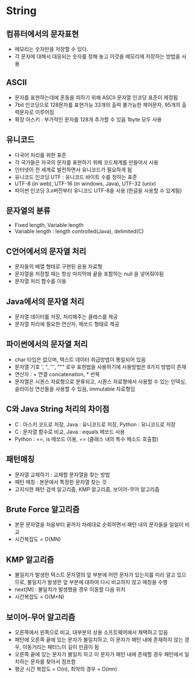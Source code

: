 # String

## 컴퓨터에서의 문자표현
- 메모리는 숫자만을 저장할 수 있다.
- 각 문자에 대해서 대응되는 숫자를 정해 놓고 이것을 메모리에 저장하는 방법을 사용
  
## ASCII
- 문자를 표현하는데에 혼동을 피하기 위해 ASCII 문자열 인코딩 표준이 제정됨
- 7bit 인코딩으로 128문자를 표현가능 33개의 출력 불가능한 제어문자, 95개의 출력문자로 이루어짐
- 확장 아스키 : 부가적인 문자를 128개 추가할 수 있음 1byte 모두 사용

## 유니코드
- 다국어 처리를 위한 표준
- 각 국가들은 자국의 문자를 표현하기 위해 코드체계를 만들어서 사용
- 인터넷이 전 세계로 발전하면서 유니코드가 필요하게 됨
- 유니코드 인코딩 UTF : 유니코드 바이트 수를 정하는 표준
- UTF-8 (in web), UTF-16 (in windows, Java), UTF-32 (unix)
- 파이썬 인코딩 3.x버전부터 유니코드 UTF-8을 사용 (한글을 사용할 수 있게됨)

## 문자열의 분류
- Fixed length, Variable length
- Variable length : length controlled(Java), delimited(C)

## C언어에서의 문자열 처리
- 문자들의 배열 형태로 구현된 응용 자료형
- 문자열을 저장할 때는 항상 마지막에 끝을 포함하는 null 을 넣어줘야됨
- 문자열 처리 함수를 이용

## Java에서의 문자열 처리
- 문자열 데이터를 저장, 처리해주는 클래스를 제공
- 문자열 처리에 필요한 연산자, 메쏘드 형태로 제공

## 파이썬에서의 문자열 처리
- char 타입은 없으며, 텍스트 데이터 취급방법이 통일되어 있음
- 문자열 기호 ', ", ''', """ 로우 표현법을 사용하기에 사용방법은 8가지 방법이 존재
- 연산자 : + 연결 concatenation, * 반복
- 문자열은 시퀀스 자료형으로 분류되고, 시퀀스 자료형에서 사용할 수 있는 인덱싱, 슬라이싱 연산들을 사용할 수 있음, immutable 자료형임
  
## C와 Java String 처리의 차이점
- C : 아스키 코드로 저장, Java : 유니코드로 저장, Python : 유니코드로 저장
- C : 문자열 함수로 비교, Java : equals 메쏘드 사용
- Python : ==, is 메쏘드 이용, == (클래스 내의 특수 메소드 호출함)

## 패턴매칭
- 문자열 교체하기 : 교체할 문자열을 찾는 방법
- 패턴 매칭 : 본문에서 특정한 문자열 찾는 것
- 고지식한 패턴 검색 알고리즘, KMP 알고리즘, 보이어-무어 알고리즘

## Brute Force 알고리즘
- 본문 문자열을 처음부터 끝까지 차례대로 순회하면서 패턴 내의 문자들을 일일이 비교
- 시간복잡도 = O(MN)

## KMP 알고리즘
- 불일치가 발생한 텍스트 문자열의 앞 부분에 어떤 문자가 있는지를 미리 알고 있으므로, 불일치가 발생한 앞 부분에 대하여 다시 비교하지 않고 매칭을 수행
- next[M] : 불일치가 발생했을 경우 이동할 다음 위치
- 시간복잡도 = O(M+N)

## 보이어-무어 알고리즘
- 오른쪽에서 왼쪽으로 비교, 대부분의 상용 소프트웨어에서 채택하고 있음
- 패턴에 오른쪽 끝에 있는 문자가 불일치하고, 이 문자가 패턴 내에 존재하지 않는 경우, 이동거리는 패터느이 길이 만큼이 됨
- 오른쪽 끝에 있는 문자가 불일치 하고 이 문자가 패턴 내에 존재할 경우 패턴에서 일치하는 문자를 찾아서 점프함
- 평균 시간 복잡도 = O(n), 최악의 경우 = O(mn)